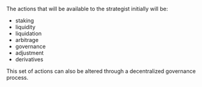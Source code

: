 The actions that will be available to the strategist initially will be:

- staking
- liquidity
- liquidation
- arbitrage
- governance
- adjustment
- derivatives

This set of actions can also be altered through a decentralized governance process.